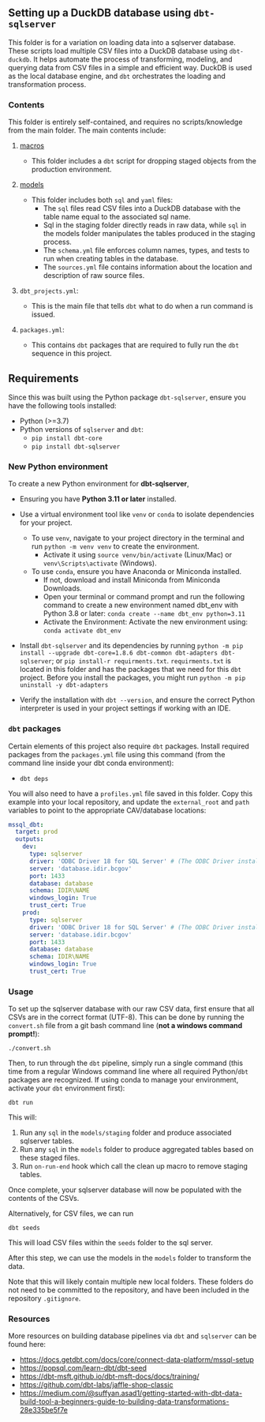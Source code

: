 ## Setting up a DuckDB database using `dbt-sqlserver`

This folder is for a variation on loading data into a sqlserver database. These scripts load multiple CSV files into a DuckDB database using `dbt-duckdb`. It helps automate the process of transforming, modeling, and querying data from CSV files in a simple and efficient way. DuckDB is used as the local database engine, and `dbt` orchestrates the loading and transformation process.

### Contents

This folder is entirely self-contained, and requires no scripts/knowledge from the main folder. The main contents include:

1. [macros](macros)
   * This folder includes a `dbt` script for dropping staged objects from the production environment. 

2. [models](models)
   * This folder includes both `sql` and `yaml` files:
       * The `sql` files read CSV files into a DuckDB database with the table name equal to the associated sql name.
       * Sql in the staging folder directly reads in raw data, while `sql` in the models folder manipulates the tables produced in the staging process. 
       * The `schema.yml` file enforces column names, types, and tests to run when creating tables in the database. 
       * The `sources.yml` file contains information about the location and description of raw source files. 

3. `dbt_projects.yml`:
   * This is the main file that tells `dbt` what to do when a run command is issued.

4. `packages.yml`:
   * This contains `dbt` packages that are required to fully run the `dbt` sequence in this project. 

## Requirements

Since this was built using the Python package `dbt-sqlserver`, ensure you have the following tools installed:

* Python (>=3.7)
* Python versions of `sqlserver` and `dbt`:
    * `pip install dbt-core`
    * `pip install dbt-sqlserver`


### New Python environment
To create a new Python environment for **dbt-sqlserver**, 

* Ensuring you have **Python 3.11 or later** installed. 

* Use a virtual environment tool like `venv` or `conda` to isolate dependencies for your project. 
  - To use `venv`, navigate to your project directory in the terminal and run `python -m venv venv` to create the environment. 
     * Activate it using `source venv/bin/activate` (Linux/Mac) or `venv\Scripts\activate` (Windows). 
  - To use `conda`, ensure you have Anaconda or Miniconda installed. 
    * If not, download and install Miniconda from Miniconda Downloads.
    * Open your terminal or command prompt and run the following command to create a new environment named dbt_env with Python 3.8 or later:
        `conda create --name dbt_env python=3.11`
    * Activate the Environment: Activate the new environment using:
        `conda activate dbt_env`
  
* Install `dbt-sqlserver` and its dependencies by running `python -m pip install --upgrade dbt-core=1.8.6 dbt-common dbt-adapters dbt-sqlserver`; or `pip install-r requirments.txt`. `requirments.txt` is located in this folder and has the packages that we need for this `dbt` project.
     Before you install the packages, you might run `python -m pip uninstall -y dbt-adapters`
* Verify the installation with `dbt --version`, and ensure the correct Python interpreter is used in your project settings if working with an IDE. 

### `dbt` packages

Certain elements of this project also require `dbt` packages. Install required packages from the `packages.yml` file using this command (from the command line inside your dbt conda environment):
* `dbt deps`

You will also need to have a `profiles.yml` file saved in this folder. Copy this example into your local repository, and update the `external_root` and `path` variables to point to the appropriate CAV/database locations:

```yaml
mssql_dbt:
  target: prod
  outputs:
    dev:
      type: sqlserver
      driver: 'ODBC Driver 18 for SQL Server' # (The ODBC Driver installed on your system)
      server: 'database.idir.bcgov'
      port: 1433
      database: database
      schema: IDIR\NAME
      windows_login: True
      trust_cert: True
    prod:
      type: sqlserver
      driver: 'ODBC Driver 18 for SQL Server' # (The ODBC Driver installed on your system)
      server: 'database.idir.bcgov'
      port: 1433
      database: database
      schema: IDIR\NAME
      windows_login: True
      trust_cert: True

```

### Usage

To set up the sqlserver database with our raw CSV data, first ensure that all CSVs are in the correct format (UTF-8). This can be done by running the `convert.sh` file from a git bash command line (**not a windows command prompt!**):

`./convert.sh`

Then, to run through the `dbt` pipeline, simply run a single command (this time from a regular Windows command line where all required Python/`dbt` packages are recognized. If using conda to manage your environment, activate your `dbt` environment first):

`dbt run`

This will:
1. Run any `sql` in the `models/staging` folder and produce associated sqlserver tables.
2. Run any `sql` in the `models` folder to produce aggregated tables based on these staged files. 
3. Run `on-run-end` hook which call the clean up macro to remove staging tables. 

Once complete, your sqlserver database will now be populated with the contents of the CSVs. 

Alternatively, for CSV files, we can run

`dbt seeds`

This will load CSV files within the `seeds` folder to the sql server. 

After this step, we can use the models in the `models` folder to transform the data. 


Note that this will likely contain multiple new local folders. These folders do not need to be committed to the repository, and have been included in the repository `.gitignore`. 

### Resources

More resources on building database pipelines via `dbt` and `sqlserver` can be found here: 


* https://docs.getdbt.com/docs/core/connect-data-platform/mssql-setup
* https://popsql.com/learn-dbt/dbt-seed
* https://dbt-msft.github.io/dbt-msft-docs/docs/training/
* https://github.com/dbt-labs/jaffle-shop-classic
* https://medium.com/@suffyan.asad1/getting-started-with-dbt-data-build-tool-a-beginners-guide-to-building-data-transformations-28e335be5f7e


